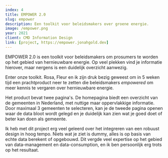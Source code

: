 ```yaml
---
index: 4
title: EMPOWER 2.0
slug: empower
description: Een toolkit voor beleidsmakers over groene energie.
image: /empower.png
year: 2021
client: CMD Information Design
link: [project, https://empower.jonahgold.dev]
---
```


EMPOWER 2.0 is een toolkit voor beleidsmakers om prosumers te worden op het
gebied van hernieuwbare energie. Op veel plekken vind je informatie
hierover, maar nergens is een duidelijk overzicht aanwezig.

Enter onze toolkit. Rosa, Fleur en ik zijn druk bezig geweest om in 5 weken
tijd een prachtproduct neer te zetten die beleidsmakers <i>empowered</i> om meer
kennis te vergaren over hernieuwbare energie.

Het product bevat twee pagina's. De homepagina biedt een overzicht van de
gemeenten in Nederland, met nuttige maar oppervlakkige informatie. Door
maximaal 3 gemeenten te selecteren, kan je de tweede pagina openen waar de
data bloot wordt gelegd en je duidelijk kan zien wat je goed doet of beter
kan doen als gemeente.

Ik heb met dit project erg veel geleerd over het integreren van een robuust
design in hoog tempo. Niets wat je ziet is dummy, alles is op basis van
echte data berekent of opgebouwd. Dit vergde veel expertise op het gebied
van data-management en data-consumption, en ik ben persoonlijk erg trots op
het resultaat.
